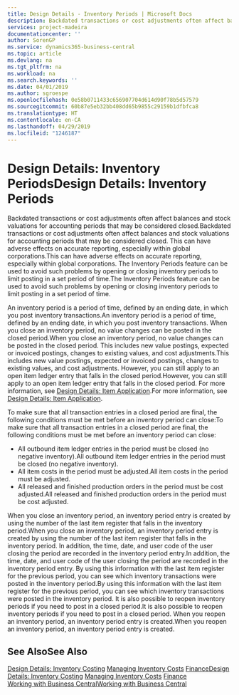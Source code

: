 ```yaml
---
title: Design Details - Inventory Periods | Microsoft Docs
description: Backdated transactions or cost adjustments often affect balances and stock valuations for accounting periods that may be considered closed. This can have adverse effects on accurate reporting, especially within global corporations. The Inventory Periods feature can be used to avoid such problems by opening or closing inventory periods to limit posting in a set period of time.
services: project-madeira
documentationcenter: ''
author: SorenGP
ms.service: dynamics365-business-central
ms.topic: article
ms.devlang: na
ms.tgt_pltfrm: na
ms.workload: na
ms.search.keywords: ''
ms.date: 04/01/2019
ms.author: sgroespe
ms.openlocfilehash: 0e58b0711433c656907704d614d90f78b5d57579
ms.sourcegitcommit: 60b87e5eb32bb408dd65b9855c29159b1dfbfca8
ms.translationtype: HT
ms.contentlocale: en-CA
ms.lasthandoff: 04/29/2019
ms.locfileid: "1246187"
---
```

# <a name="design-details-inventory-periods"></a><span data-ttu-id="fe13b-105">Design Details: Inventory Periods</span><span class="sxs-lookup"><span data-stu-id="fe13b-105">Design Details: Inventory Periods</span></span>
<span data-ttu-id="fe13b-106">Backdated transactions or cost adjustments often affect balances and stock valuations for accounting periods that may be considered closed.</span><span class="sxs-lookup"><span data-stu-id="fe13b-106">Backdated transactions or cost adjustments often affect balances and stock valuations for accounting periods that may be considered closed.</span></span> <span data-ttu-id="fe13b-107">This can have adverse effects on accurate reporting, especially within global corporations.</span><span class="sxs-lookup"><span data-stu-id="fe13b-107">This can have adverse effects on accurate reporting, especially within global corporations.</span></span> <span data-ttu-id="fe13b-108">The Inventory Periods feature can be used to avoid such problems by opening or closing inventory periods to limit posting in a set period of time.</span><span class="sxs-lookup"><span data-stu-id="fe13b-108">The Inventory Periods feature can be used to avoid such problems by opening or closing inventory periods to limit posting in a set period of time.</span></span>  

 <span data-ttu-id="fe13b-109">An inventory period is a period of time, defined by an ending date, in which you post inventory transactions.</span><span class="sxs-lookup"><span data-stu-id="fe13b-109">An inventory period is a period of time, defined by an ending date, in which you post inventory transactions.</span></span> <span data-ttu-id="fe13b-110">When you close an inventory period, no value changes can be posted in the closed period.</span><span class="sxs-lookup"><span data-stu-id="fe13b-110">When you close an inventory period, no value changes can be posted in the closed period.</span></span> <span data-ttu-id="fe13b-111">This includes new value postings, expected or invoiced postings, changes to existing values, and cost adjustments.</span><span class="sxs-lookup"><span data-stu-id="fe13b-111">This includes new value postings, expected or invoiced postings, changes to existing values, and cost adjustments.</span></span> <span data-ttu-id="fe13b-112">However, you can still apply to an open item ledger entry that falls in the closed period.</span><span class="sxs-lookup"><span data-stu-id="fe13b-112">However, you can still apply to an open item ledger entry that falls in the closed period.</span></span> <span data-ttu-id="fe13b-113">For more information, see [Design Details: Item Application](design-details-item-application.md).</span><span class="sxs-lookup"><span data-stu-id="fe13b-113">For more information, see [Design Details: Item Application](design-details-item-application.md).</span></span>  

 <span data-ttu-id="fe13b-114">To make sure that all transaction entries in a closed period are final, the following conditions must be met before an inventory period can close:</span><span class="sxs-lookup"><span data-stu-id="fe13b-114">To make sure that all transaction entries in a closed period are final, the following conditions must be met before an inventory period can close:</span></span>  

-   <span data-ttu-id="fe13b-115">All outbound item ledger entries in the period must be closed (no negative inventory).</span><span class="sxs-lookup"><span data-stu-id="fe13b-115">All outbound item ledger entries in the period must be closed (no negative inventory).</span></span>  
-   <span data-ttu-id="fe13b-116">All item costs in the period must be adjusted.</span><span class="sxs-lookup"><span data-stu-id="fe13b-116">All item costs in the period must be adjusted.</span></span>  
-   <span data-ttu-id="fe13b-117">All released and finished production orders in the period must be cost adjusted.</span><span class="sxs-lookup"><span data-stu-id="fe13b-117">All released and finished production orders in the period must be cost adjusted.</span></span>  

 <span data-ttu-id="fe13b-118">When you close an inventory period, an inventory period entry is created by using the number of the last item register that falls in the inventory period.</span><span class="sxs-lookup"><span data-stu-id="fe13b-118">When you close an inventory period, an inventory period entry is created by using the number of the last item register that falls in the inventory period.</span></span> <span data-ttu-id="fe13b-119">In addition, the time, date, and user code of the user closing the period are recorded in the inventory period entry.</span><span class="sxs-lookup"><span data-stu-id="fe13b-119">In addition, the time, date, and user code of the user closing the period are recorded in the inventory period entry.</span></span> <span data-ttu-id="fe13b-120">By using this information with the last item register for the previous period, you can see which inventory transactions were posted in the inventory period.</span><span class="sxs-lookup"><span data-stu-id="fe13b-120">By using this information with the last item register for the previous period, you can see which inventory transactions were posted in the inventory period.</span></span> <span data-ttu-id="fe13b-121">It is also possible to reopen inventory periods if you need to post in a closed period.</span><span class="sxs-lookup"><span data-stu-id="fe13b-121">It is also possible to reopen inventory periods if you need to post in a closed period.</span></span> <span data-ttu-id="fe13b-122">When you reopen an inventory period, an inventory period entry is created.</span><span class="sxs-lookup"><span data-stu-id="fe13b-122">When you reopen an inventory period, an inventory period entry is created.</span></span>  

## <a name="see-also"></a><span data-ttu-id="fe13b-123">See Also</span><span class="sxs-lookup"><span data-stu-id="fe13b-123">See Also</span></span>  
 <span data-ttu-id="fe13b-124">[Design Details: Inventory Costing](design-details-inventory-costing.md) [Managing Inventory Costs](finance-manage-inventory-costs.md) [Finance](finance.md)</span><span class="sxs-lookup"><span data-stu-id="fe13b-124">[Design Details: Inventory Costing](design-details-inventory-costing.md) [Managing Inventory Costs](finance-manage-inventory-costs.md) [Finance](finance.md)</span></span>  
 [<span data-ttu-id="fe13b-125">Working with Business Central</span><span class="sxs-lookup"><span data-stu-id="fe13b-125">Working with Business Central</span></span>](ui-work-product.md)

